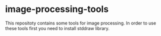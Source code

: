 # image-processing-tools

This repositoty contains some tools for image processing.
In order to use these tools first you need to install stddraw library.
